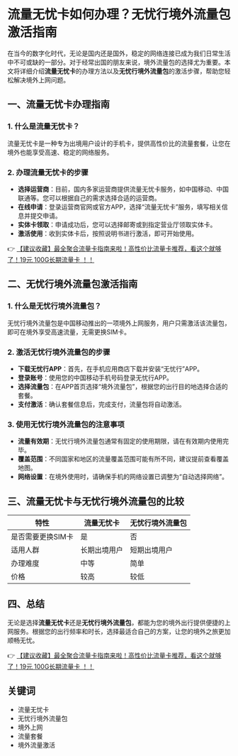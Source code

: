 # 流量无忧卡如何办理？无忧行境外流量包激活指南

在当今的数字化时代，无论是国内还是国外，稳定的网络连接已成为我们日常生活中不可或缺的一部分。对于经常出国的朋友来说，境外流量包的选择尤为重要。本文将详细介绍**流量无忧卡**的办理方法以及**无忧行境外流量包**的激活步骤，帮助您轻松解决境外上网问题。

## 一、流量无忧卡办理指南

### 1. 什么是流量无忧卡？
流量无忧卡是一种专为出境用户设计的手机卡，提供高性价比的流量套餐，让您在境外也能享受高速、稳定的网络服务。

### 2. 办理流量无忧卡的步骤
- **选择运营商**：目前，国内多家运营商提供流量无忧卡服务，如中国移动、中国联通等。您可以根据自己的需求选择合适的运营商。
- **在线申请**：登录运营商官网或官方APP，选择“流量无忧卡”服务，填写相关信息并提交申请。
- **实体卡领取**：申请成功后，您可以选择邮寄或到指定营业厅领取实体卡。
- **激活使用**：收到实体卡后，按照说明书进行激活，即可开始使用。

👉 [【建议收藏】最全聚合流量卡指南来啦！高性价比流量卡推荐，看这个就够了！19元 100G长期流量卡 ！！](https://bit.ly/Liuliangka)

## 二、无忧行境外流量包激活指南

### 1. 什么是无忧行境外流量包？
无忧行境外流量包是中国移动推出的一项境外上网服务，用户只需激活该流量包，即可在境外享受高速流量，无需更换SIM卡。

### 2. 激活无忧行境外流量包的步骤
- **下载无忧行APP**：首先，在手机应用商店下载并安装“无忧行”APP。
- **登录账号**：使用您的中国移动手机号码登录无忧行APP。
- **选择流量包**：在APP首页选择“境外流量包”，根据您的出行目的地选择合适的套餐。
- **支付激活**：确认套餐信息后，完成支付，流量包将自动激活。

### 3. 使用无忧行境外流量包的注意事项
- **流量有效期**：无忧行境外流量包通常有固定的使用期限，请在有效期内使用完毕。
- **覆盖范围**：不同国家和地区的流量覆盖范围可能有所不同，建议提前查看覆盖地图。
- **网络设置**：在境外使用时，请确保手机的网络设置已调整为“自动选择网络”。

## 三、流量无忧卡与无忧行境外流量包的比较

| 特性               | 流量无忧卡          | 无忧行境外流量包      |
|--------------------|---------------------|-----------------------|
| 是否需要更换SIM卡   | 是                  | 否                   |
| 适用人群            | 长期出境用户        | 短期出境用户          |
| 办理难度            | 中等                | 简单                  |
| 价格                | 较高                | 较低                  |

## 四、总结

无论是选择**流量无忧卡**还是**无忧行境外流量包**，都能为您的境外出行提供便捷的上网服务。根据您的出行频率和时长，选择最适合自己的方案，让您的境外之旅更加顺畅无忧。

👉 [【建议收藏】最全聚合流量卡指南来啦！高性价比流量卡推荐，看这个就够了！19元 100G长期流量卡 ！！](https://bit.ly/Liuliangka)

## 关键词
- 流量无忧卡
- 无忧行境外流量包
- 境外上网
- 流量套餐
- 境外流量激活